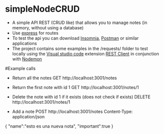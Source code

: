 # simpleNodeCRUD

- A simple API REST (CRUD like) that allows you to manage notes (in memory, without using a database)
- Use [express](http://expressjs.com/) for routes
- To test the api you can download [Insomnia](https://insomnia.rest/), [Postman](https://www.postman.com/) or similar applications
- The project contains some examples in the /requests/ folder to test locally using the [Visual studio code](https://code.visualstudio.com) extension [REST Client](https://github.com/Huachao/vscode-restclient) in conjunction with [Nodemon](https://nodemon.io/)

#Example calls

- Return all the notes
GET http://localhost:3001/notes 

- Return the first note with id 1
GET http://localhost:3001/notes/1 

- Delete the note with id 1 if it exists (does not check if exists)
DELETE http://localhost:3001/notes/1 

- Add a note
POST http://localhost:3001/notes
Content-Type: application/json

{
    "name":"esto es una nueva nota",
    "important":true
}
